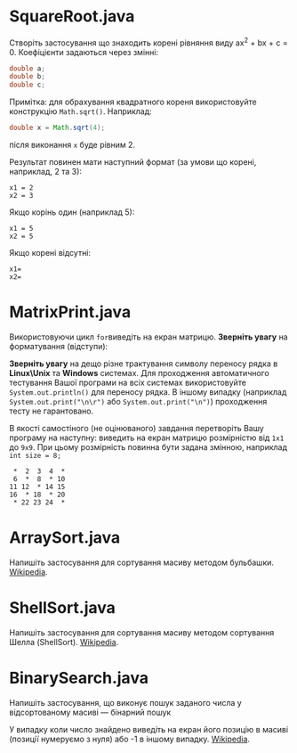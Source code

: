 # SquareRoot.java

Створіть застосування що знаходить корені рівняння виду ax<sup>2</sup> + bx + c = 0. Коефіцієнти задаються через змінні:

```java
double a;
double b;
double c;
```

Примітка: для обрахування квадратного кореня використовуйте конструкцію `Math.sqrt()`. Наприклад:

```java
double x = Math.sqrt(4);
```

після виконання `х` буде рівним 2.

Результат повинен мати наступний формат (за умови що корені, наприклад, 2 та 3):

```
x1 = 2
x2 = 3
```

Якщо корінь один (наприклад 5):

```
x1 = 5
x2 = 5
```

Якщо корені відсутні:

```
x1=
x2=
```

# MatrixPrint.java

Використовуючи цикл `for`виведіть на екран матрицю. **Зверніть увагу** на форматування (відступи):

**Зверніть увагу** на дещо різне трактування символу переносу рядка в **Linux\Unix** та **Windows** системах. Для проходження автоматичного тестування Вашої програми на всіх системах використовуйте `System.out.println()` для переносу рядка. В іншому випадку (наприклад `System.out.print("\n\r")` або `System.out.print("\n")`) проходження тесту не гарантовано.

В якості самостіного (не оцінюваного) завдання перетворіть Вашу програму на наступну: виведить на екран матрицю розмірністю від `1х1` до `9х9`. При цьому розмірність повинна бути задана змінною, наприклад `int size = 8;`

```
 *  2  3  4  * 
 6  *  8  * 10 
11 12  * 14 15 
16  * 18  * 20 
 * 22 23 24  * 
 ```

 # ArraySort.java

 Напишіть застосування для сортування масиву методом бульбашки. [Wikipedia](https://ru.wikipedia.org/wiki/%D0%A1%D0%BE%D1%80%D1%82%D0%B8%D1%80%D0%BE%D0%B2%D0%BA%D0%B0_%D0%BF%D1%83%D0%B7%D1%8B%D1%80%D1%8C%D0%BA%D0%BE%D0%BC).

 # ShellSort.java

 Напишіть застосування для сортування масиву методом сортування Шелла (ShellSort). [Wikipedia](https://ru.wikipedia.org/wiki/%D0%A1%D0%BE%D1%80%D1%82%D0%B8%D1%80%D0%BE%D0%B2%D0%BA%D0%B0_%D0%A8%D0%B5%D0%BB%D0%BB%D0%B0).

# BinarySearch.java

Напишіть застосування, що виконує пошук заданого числа у відсортованому масиві — бінарний пошук

У випадку коли число знайдено виведіть на екран його позицію в масиві (позиції нумеруємо з нуля) або -1 в іншому випадку. [Wikipedia](https://ru.wikipedia.org/wiki/%D0%94%D0%B2%D0%BE%D0%B8%D1%87%D0%BD%D1%8B%D0%B9_%D0%BF%D0%BE%D0%B8%D1%81%D0%BA).